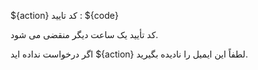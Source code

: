 ${action} کد تایید : ${code}

کد تأیید یک ساعت دیگر منقضی می شود.

اگر درخواست نداده اید ${action} لطفاً این ایمیل را نادیده بگیرید.
